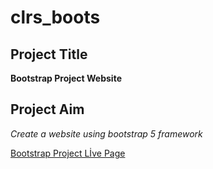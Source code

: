 # clrs_boots
## Project Title 
**Bootstrap Project Website**

## Project Aim
*Create a website using bootstrap 5 framework*

[Bootstrap Project Lİve Page]()
